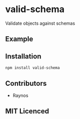 # valid-schema

Validate objects against schemas

## Example

## Installation

`npm install valid-schema`

## Contributors

 - Raynos

## MIT Licenced
